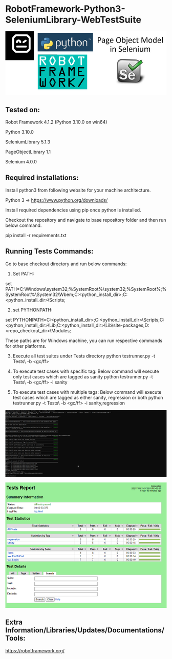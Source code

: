 # RobotFramework-Python3-SeleniumLibrary-WebTestSuite

![alt text](https://raw.githubusercontent.com/yuvrajkpatil/UIAutomation/main/images/banner.png)

Tested on:
------------------
Robot Framework 4.1.2 (Python 3.10.0 on win64)

Python 3.10.0

SeleniumLibrary 5.1.3

PageObjectLibrary 1.1

Selenium 4.0.0

Required installations:
--------------------
Install python3 from following website for your machine architecture.

Python 3  -> https://www.python.org/downloads/

Install required dependencies using pip once python is installed.

Checkout the repository and navigate to base repository folder and then run below command.

pip install -r requirements.txt

Running Tests Commands:
----------------------
Go to base checkout directory and run below commands:

1. Set PATH:

set PATH=C:\Windows\system32;%SystemRoot%\system32;%SystemRoot%;%SystemRoot%\System32\Wbem;C:\<python_install_dir>;C:\<python_install_dir>\Scripts;

2. set PYTHONPATH:

set PYTHONPATH=C:\<python_install_dir>;C:\<python_install_dir>\Scripts;C:\<python_install_dir>\Lib;C:\<python_install_dir>\Lib\site-packages;D:\<repo_checkout_dir>\Modules;

These paths are for Windows machine, you can run respective commands for other platforms.

3. Execute all test suites under Tests directory
    python testrunner.py -t Tests\ -b <gc/ff>

4. To execute test cases with specific tag: Below command will execute only test cases which are tagged as sanity
    python testrunner.py -t Tests\ -b <gc/ff> -i sanity

5. To execute test cases with multiple tags: Below command will execute test cases which are tagged as either sanity, regression or both
    python testrunner.py -t Tests\ -b <gc/ff> -i sanity,regression

![alt text](https://raw.githubusercontent.com/yuvrajkpatil/UIAutomation/main/images/console_output.png)

![alt text](https://raw.githubusercontent.com/yuvrajkpatil/UIAutomation/main/images/html_report.png)


Extra Information/Libraries/Updates/Documentations/Tools:
-------------------------------------------------------

https://robotframework.org/